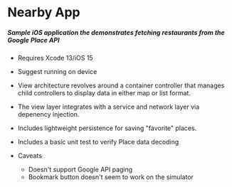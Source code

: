 #  Nearby App
##### Sample iOS application the demonstrates fetching restaurants from the Google Place API

* Requires Xcode 13/iOS 15
* Suggest running on device
* View architecture revolves around a container controller that manages child controllers to display data in either map or list format.

* The view layer integrates with a service and network layer via depenency injection.

* Includes lightweight persistence for saving "favorite" places.

* Includes a basic unit test to verify Place data decoding

* Caveats
	* Doesn't support Google API paging
	* Bookmark button doesn't seem to work on the simulator